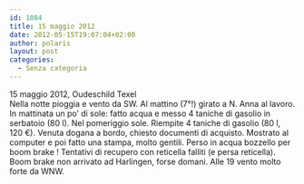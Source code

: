 ```yaml
---
id: 1084
title: 15 maggio 2012
date: 2012-05-15T19:07:04+02:00
author: polaris
layout: post
categories:
  - Senza categoria
---
```

15 maggio 2012, Oudeschild Texel  
Nella notte pioggia e vento da SW. Al mattino (7°!) girato a N. Anna al lavoro. In mattinata un po&#8217; di sole: fatto acqua e messo 4 taniche di gasolio in serbatoio (80 l). Nel pomeriggio sole. Riempite 4 taniche di gasolio (80 l, 120 €). Venuta dogana a bordo, chiesto documenti di acquisto. Mostrato al computer e poi fatto una stampa, molto gentili. Perso in acqua bozzello per boom brake ! Tentativi di recupero con reticella falliti (e persa reticella). Boom brake non arrivato ad Harlingen, forse domani. Alle 19 vento molto forte da WNW.